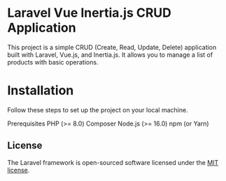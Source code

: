 

<h1>Laravel Vue Inertia.js CRUD Application</h1>
This project is a simple CRUD (Create, Read, Update, Delete) application built with Laravel, Vue.js, and Inertia.js. It allows you to manage a list of products with basic operations.


<h1>Installation</h1>
Follow these steps to set up the project on your local machine.

Prerequisites
PHP (>= 8.0)
Composer
Node.js (>= 16.0)
npm (or Yarn)

## License

The Laravel framework is open-sourced software licensed under the [MIT license](https://opensource.org/licenses/MIT).
